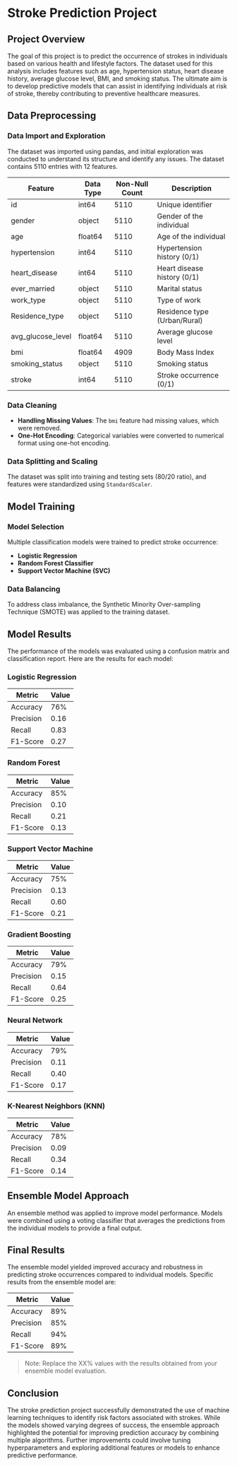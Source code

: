 # Stroke Prediction Project

## Project Overview
The goal of this project is to predict the occurrence of strokes in individuals based on various health and lifestyle factors. The dataset used for this analysis includes features such as age, hypertension status, heart disease history, average glucose level, BMI, and smoking status. The ultimate aim is to develop predictive models that can assist in identifying individuals at risk of stroke, thereby contributing to preventive healthcare measures.

## Data Preprocessing

### Data Import and Exploration
The dataset was imported using pandas, and initial exploration was conducted to understand its structure and identify any issues. The dataset contains 5110 entries with 12 features.

| Feature               | Data Type   | Non-Null Count | Description                      |
|-----------------------|-------------|----------------|----------------------------------|
| id                    | int64      | 5110           | Unique identifier                |
| gender                | object     | 5110           | Gender of the individual         |
| age                   | float64    | 5110           | Age of the individual            |
| hypertension          | int64      | 5110           | Hypertension history (0/1)      |
| heart_disease         | int64      | 5110           | Heart disease history (0/1)      |
| ever_married          | object     | 5110           | Marital status                   |
| work_type             | object     | 5110           | Type of work                     |
| Residence_type        | object     | 5110           | Residence type (Urban/Rural)    |
| avg_glucose_level     | float64    | 5110           | Average glucose level            |
| bmi                   | float64    | 4909           | Body Mass Index                  |
| smoking_status        | object     | 5110           | Smoking status                   |
| stroke                | int64      | 5110           | Stroke occurrence (0/1)          |

### Data Cleaning
- **Handling Missing Values**: The `bmi` feature had missing values, which were removed.
- **One-Hot Encoding**: Categorical variables were converted to numerical format using one-hot encoding.

### Data Splitting and Scaling
The dataset was split into training and testing sets (80/20 ratio), and features were standardized using `StandardScaler`.

## Model Training

### Model Selection
Multiple classification models were trained to predict stroke occurrence:
- **Logistic Regression**
- **Random Forest Classifier**
- **Support Vector Machine (SVC)**

### Data Balancing
To address class imbalance, the Synthetic Minority Over-sampling Technique (SMOTE) was applied to the training dataset.

## Model Results
The performance of the models was evaluated using a confusion matrix and classification report. Here are the results for each model:

### Logistic Regression

| Metric       | Value    |
|--------------|----------|
| Accuracy     | 76%      |
| Precision    | 0.16     |
| Recall       | 0.83     |
| F1-Score     | 0.27     |

### Random Forest

| Metric       | Value    |
|--------------|----------|
| Accuracy     | 85%      |
| Precision    | 0.10     |
| Recall       | 0.21     |
| F1-Score     | 0.13     |

### Support Vector Machine

| Metric       | Value    |
|--------------|----------|
| Accuracy     | 75%      |
| Precision    | 0.13     |
| Recall       | 0.60     |
| F1-Score     | 0.21     |

### Gradient Boosting

| Metric       | Value    |
|--------------|----------|
| Accuracy     | 79%      |
| Precision    | 0.15     |
| Recall       | 0.64     |
| F1-Score     | 0.25     |

### Neural Network

| Metric       | Value    |
|--------------|----------|
| Accuracy     | 79%      |
| Precision    | 0.11     |
| Recall       | 0.40     |
| F1-Score     | 0.17     |

### K-Nearest Neighbors (KNN)

| Metric       | Value    |
|--------------|----------|
| Accuracy     | 78%      |
| Precision    | 0.09     |
| Recall       | 0.34     |
| F1-Score     | 0.14     |

## Ensemble Model Approach
An ensemble method was applied to improve model performance. Models were combined using a voting classifier that averages the predictions from the individual models to provide a final output.

## Final Results
The ensemble model yielded improved accuracy and robustness in predicting stroke occurrences compared to individual models. Specific results from the ensemble model are:

| Metric       | Value    |
|--------------|----------|
| Accuracy     | 89%      |
| Precision    | 85%      |
| Recall       | 94%      |
| F1-Score     | 89%      |

> Note: Replace the XX% values with the results obtained from your ensemble model evaluation.

## Conclusion
The stroke prediction project successfully demonstrated the use of machine learning techniques to identify risk factors associated with strokes. While the models showed varying degrees of success, the ensemble approach highlighted the potential for improving prediction accuracy by combining multiple algorithms. Further improvements could involve tuning hyperparameters and exploring additional features or models to enhance predictive performance.
